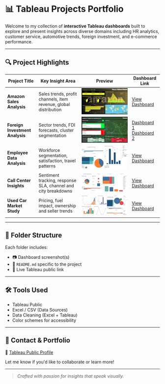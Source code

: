 # 📊 Tableau Projects Portfolio

Welcome to my collection of **interactive Tableau dashboards** built to explore and present insights across diverse domains including HR analytics, customer service, automotive trends, foreign investment, and e-commerce performance.

---

## 🔍 Project Highlights

| Project Title | Key Insight Area | Preview | Dashboard Link |
|---------------|------------------|---------|----------------|
| **Amazon Sales Analysis** | Sales trends, profit channels, item revenue, global distribution | ![Amazon](Amazon_sales/amazon_sales.JPG) | [View Dashboard](https://public.tableau.com/app/profile/darshan.lakhankiya/viz/AnalyzingAmazonSalesdata_17494105916340/AnalyzingAmazonSalesdata) |
| **Foreign Investment Analysis** | Sector trends, FDI forecasts, cluster segmentation | ![FDI](Foreign_Investment_Analysis/Investmenttrend_1.JPG) | [Dashboard 1](https://public.tableau.com/app/profile/darshan.lakhankiya/viz/ForeignDirectInvestmentAnalytics_17494108627330/Dashboard1) [Dashboard 2](https://public.tableau.com/app/profile/darshan.lakhankiya/viz/ForeignDirectInvestmentAnalytics_17494108627330/Dashboard2) |
| **Employee Data Analysis** | Workforce segmentation, satisfaction, travel patterns | ![Employee](Employee_Trend/Employee_trend.JPG) | [View Dashboard](https://public.tableau.com/app/profile/darshan.lakhankiya/viz/AnalyzingEmployeeTrends_17494120873740/Dashboard1) |
| **Call Center Insights** | Sentiment tracking, response SLA, channel and city breakdowns | ![Call](Call_center_analysis/Call_Center.JPG) | [View Dashboard](https://public.tableau.com/app/profile/darshan.lakhankiya/viz/CallCenter_DataAnalysis_17494122924960/Dashboard1) |
| **Used Car Market Study** | Pricing, fuel impact, ownership and seller trends | ![Cars](Trend_in_Automative/Automative_trend.JPG) | [View Dashboard](https://public.tableau.com/app/profile/darshan.lakhankiya/viz/ExploringTrendsintheAutomotiveIndustry_17494124918290/Dashboard1) |

---

## 📁 Folder Structure

Each folder includes:
- 📷 Dashboard screenshot(s)
- 📄 `README.md` specific to the project
- 🔗 Live Tableau public link

---

## 🛠️ Tools Used
- Tableau Public
- Excel / CSV (Data Sources)
- Data Cleaning (Excel + Tableau)
- Color schemes for accessibility

---

## 🚀 Contact & Portfolio
🔗 [Tableau Public Profile](https://public.tableau.com/app/profile/darshan.lakhankiya)

Let me know if you'd like to collaborate or learn more!

---

> *Crafted with passion for insights that speak visually.*

